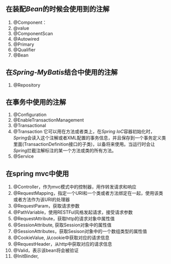 ## 在装配*Bean*的时候会使用到的注解
1. @Component：
2. @value
3. @ComponentScan
4. @Autowired
5. @Primary
6. @Qualifier
7. @Bean

## 在*Spring-MyBatis*结合中使用的注解
1. @Repository

## 在事务中使用的注解
1. @Configuration
2. @EnableTransactionManagement
3. @Transactional
4. @Transaction
它可以用在方法或者类上，在*Spring IoC*容器初始化时，*Spring*会读入这个注解或者XML配置的事务信息，并且保存到一个事务定义类里面(TransactionDefinition接口的子类)，以备将来使用。当运行时会让*Spring*拦截注解标注的某一个方法或类的所有方法。
5. @Service

## 在spring mvc中使用
1. @Controller，作为mvc模式中的控制器，用作转发请求和响应
2. @RequestMapping，指定一个URI和一个类或者方法绑定在一起，使用该类或者方法作为该URI的处理器
3. @RequestParam，获取请求参数
4. @PathVariable，使用RESTFul风格发起请求，接受请求参数
5. @RequestAttribute，获取http的请求对象中属性值
6. @SessionAttribute, 获取Session对象中的属性值
7. @SessionAttributes，获取Sesison对象中的一个数组类型的属性值
8. @CookieValue, 从cookie中获取对应的请求信息
9. @RequestHeader，从http中获取对应的请求信息
10. @Valid，表示该bean将会被验证
11. @InitBinder, 